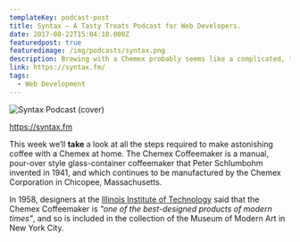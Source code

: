 ```yaml
---
templateKey: podcast-post
title: Syntax — A Tasty Treats Podcast for Web Developers.
date: 2017-08-22T15:04:10.000Z
featuredpost: true
featuredimage: /img/podcasts/syntax.png
description: Brewing with a Chemex probably seems like a complicated, time-consuming ordeal, but once you get used to the process, it becomes a soothing ritual that's worth the effort every time.
link: https://syntax.fm/
tags:
  - Web Development
---
```


![Syntax Podcast (cover)](/img/podcasts/syntax.png)

https://syntax.fm

This week we’ll **take** a look at all the steps required to make astonishing coffee with a Chemex at home. The Chemex Coffeemaker is a manual, pour-over style glass-container coffeemaker that Peter Schlumbohm invented in 1941, and which continues to be manufactured by the Chemex Corporation in Chicopee, Massachusetts.

In 1958, designers at the [Illinois Institute of Technology](https://www.spacefarm.digital) said that the Chemex Coffeemaker is _"one of the best-designed products of modern times"_, and so is included in the collection of the Museum of Modern Art in New York City.

